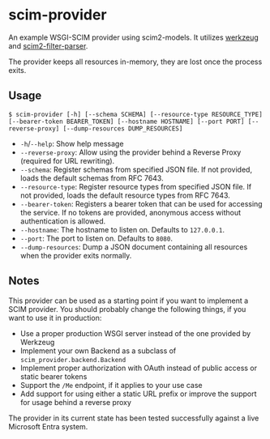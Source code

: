 # scim-provider

An example WSGI-SCIM provider using scim2-models. It utilizes [werkzeug](https://werkzeug.palletsprojects.com/) and [scim2-filter-parser](https://github.com/15five/scim2-filter-parser).

The provider keeps all resources in-memory, they are lost once the process exits.

## Usage

```shell
$ scim-provider [-h] [--schema SCHEMA] [--resource-type RESOURCE_TYPE] [--bearer-token BEARER_TOKEN] [--hostname HOSTNAME] [--port PORT] [--reverse-proxy] [--dump-resources DUMP_RESOURCES]
```

- `-h`/`--help`: Show help message
- `--reverse-proxy`: Allow using the provider behind a Reverse Proxy (required for URL rewriting).
- `--schema`: Register schemas from specified JSON file. If not provided, loads the default schemas from RFC 7643.
- `--resource-type`: Register resource types from specified JSON file. If not provided, loads the default resource types from RFC 7643.
- `--bearer-token`: Registers a bearer token that can be used for accessing the service. If no tokens are provided, anonymous access without authentication is allowed.
- `--hostname`: The hostname to listen on. Defaults to `127.0.0.1`.
- `--port`: The port to listen on. Defaults to `8080`.
- `--dump-resources`: Dump a JSON document containing all resources when the provider exits normally.

## Notes

This provider can be used as a starting point if you want to implement a SCIM provider. You should probably change the following things, if you want to use it in production:

- Use a proper production WSGI server instead of the one provided by Werkzeug
- Implement your own Backend as a subclass of `scim_provider.backend.Backend`
- Implement proper authorization with OAuth instead of public access or static bearer tokens
- Support the `/Me` endpoint, if it applies to your use case
- Add support for using either a static URL prefix or improve the support for usage behind a reverse proxy

The provider in its current state has been tested successfully against a live Microsoft Entra system.
